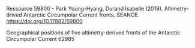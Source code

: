Ressource 59800 - Park Young-Hyang, Durand Isabelle (2019). Altimetry-drived Antarctic Circumpolar Current fronts. SEANOE. https://doi.org/10.17882/59800


Geographical positions of five altimetry-derived fronts of the Antarctic Circumpolar Current	62985
